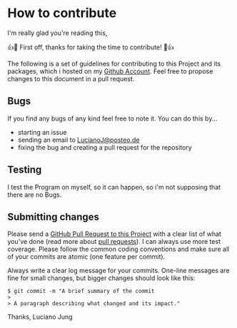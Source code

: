 # How to contribute

I'm really glad you're reading this, 

:+1::tada: First off, thanks for taking the time to contribute! :tada::+1:

The following is a set of guidelines for contributing to this Project and its packages, which i hosted on my [Github Account](http://github.lucianojung.de/). 
Feel free to propose changes to this document in a pull request.

## Bugs

If you find any bugs of any kind feel free to note it. You can do this by...
- starting an issue
- sending an email to LucianoJ@posteo.de
- fixing the bug and creating a pull request for the repository

## Testing

I test the Program on myself, so it can happen, so i'm not supposing that there are no Bugs.

## Submitting changes

Please send a [GitHub Pull Request to this Project](https://github.com/lucianojung/flutter_package_examples/pull/new/master) with a clear list of what you've done 
(read more about [pull requests](https://docs.github.com/en/github/collaborating-with-issues-and-pull-requests/about-pull-requests)). 
I can always use more test coverage. Please follow the common coding conventions and make sure all of your commits are atomic (one feature per commit).

Always write a clear log message for your commits. One-line messages are fine for small changes, but bigger changes should look like this:

    $ git commit -m "A brief summary of the commit
    > 
    > A paragraph describing what changed and its impact."

Thanks,
Luciano Jung
